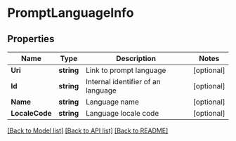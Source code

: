 # PromptLanguageInfo

## Properties
Name | Type | Description | Notes
------------ | ------------- | ------------- | -------------
**Uri** | **string** | Link to prompt language | [optional] 
**Id** | **string** | Internal identifier of an language | [optional] 
**Name** | **string** | Language name | [optional] 
**LocaleCode** | **string** | Language locale code | [optional] 

[[Back to Model list]](../README.md#documentation-for-models) [[Back to API list]](../README.md#documentation-for-api-endpoints) [[Back to README]](../README.md)


